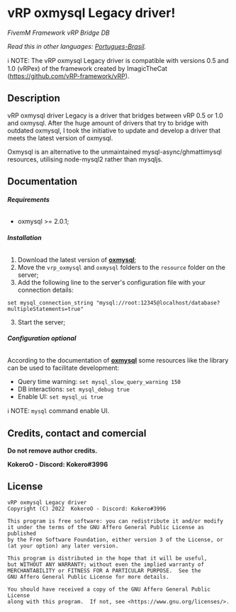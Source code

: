 #  vRP oxmysql Legacy driver!
_FivemM Framework vRP Bridge DB_

*Read this in other languages: [Portugues-Brasil](README_ptbr.md).*

:information_source: NOTE: The vRP oxmysql Legacy driver is compatible with versions 0.5 and 1.0 (vRPex) of the framework created by ImagicTheCat (https://github.com/vRP-framework/vRP).

## Description
vRP oxmysql driver Legacy is a driver that bridges between vRP 0.5 or 1.0 and oxmysql. After the huge amount of drivers that try to bridge with outdated oxmysql, I took the initiative to update and develop a driver that meets the latest version of oxmysql.

Oxmysql is an alternative to the unmaintained mysql-async/ghmattimysql resources, utilising node-mysql2 rather than mysqljs.

## Documentation

###### **Requirements**

- oxmysql >= 2.0.1;

###### **Installation**

1. Download the latest version of [**oxmysql**](https://github.com/overextended/oxmysql);
2. Move the `vrp_oxmysql` and `oxmysql` folders to the `resource` folder on the server;
2. Add the following line to the server's configuration file with your connection details:
```
set mysql_connection_string "mysql://root:12345@localhost/database?multipleStatements=true"
```
3. Start the server;


###### **Configuration optional**

According to the documentation of [**oxmysql**](https://overextended.github.io/oxmysql/) some resources like the library can be used to facilitate development:
- Query time warning: `set mysql_slow_query_warning 150`
- DB interactions: `set mysql_debug true`
- Enable UI: `set mysql_ui true`

:information_source: NOTE: `mysql` command enable UI.

## Credits, contact and comercial
**Do not remove author credits.**

**KokeroO - Discord: Kokero#3996**

## License
  ```
  vRP oxmysql Legacy driver
  Copyright (C) 2022  KokeroO - Discord: Kokero#3996

  This program is free software: you can redistribute it and/or modify
  it under the terms of the GNU Affero General Public License as published
  by the Free Software Foundation, either version 3 of the License, or
  (at your option) any later version.

  This program is distributed in the hope that it will be useful,
  but WITHOUT ANY WARRANTY; without even the implied warranty of
  MERCHANTABILITY or FITNESS FOR A PARTICULAR PURPOSE.  See the
  GNU Affero General Public License for more details.

  You should have received a copy of the GNU Affero General Public License
  along with this program.  If not, see <https://www.gnu.org/licenses/>.
  ```
